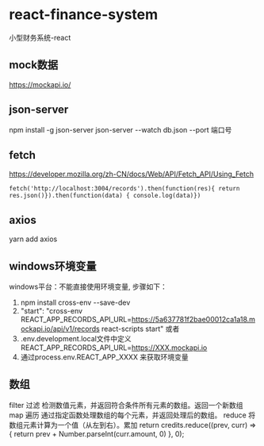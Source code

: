 # react-finance-system

小型财务系统-react

## mock数据

https://mockapi.io/

## json-server

npm install -g json-server
json-server --watch db.json --port 端口号

## fetch 

https://developer.mozilla.org/zh-CN/docs/Web/API/Fetch_API/Using_Fetch

```
fetch('http://localhost:3004/records').then(function(res){ return res.json()}).then(function(data) { console.log(data)})
```

## axios

yarn add axios

## windows环境变量

windows平台：不能直接使用环境变量, 步骤如下：

1. npm install cross-env --save-dev
2. "start": "cross-env REACT_APP_RECORDS_API_URL=https://5a637781f2bae00012ca1a18.mockapi.io/api/v1/records react-scripts start"
或者
3. .env.development.local文件中定义REACT_APP_RECORDS_API_URL=https://XXX.mockapi.io
4. 通过process.env.REACT_APP_XXXX 来获取环境变量

## 数组

filter  过滤  检测数值元素，并返回符合条件所有元素的数组。返回一个新数组
map     遍历  通过指定函数处理数组的每个元素，并返回处理后的数组。
reduce  将数组元素计算为一个值（从左到右）。累加
  return credits.reduce((prev, curr) => {
    return prev + Number.parseInt(curr.amount, 0)
  }, 0);

